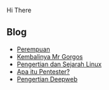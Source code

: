 Hi There 

## Blog
<!-- BLOG-POST-LIST:START -->
- [Perempuan](https://zxce3.blogspot.com/2021/11/perempuan.html)
- [Kembalinya Mr Gorgos](https://zxce3.blogspot.com/2021/10/kembalinya-mr-gorgos.html)
- [Pengertian dan Sejarah Linux](https://zxce3.blogspot.com/2021/09/pengertian-dan-sejarah-linux.html)
- [Apa itu Pentester?](https://zxce3.blogspot.com/2021/07/apa-itu-pentester.html)
- [Pengertian Deepweb](https://zxce3.blogspot.com/2020/02/pengertian-deebweb.html)
<!-- BLOG-POST-LIST:END -->
